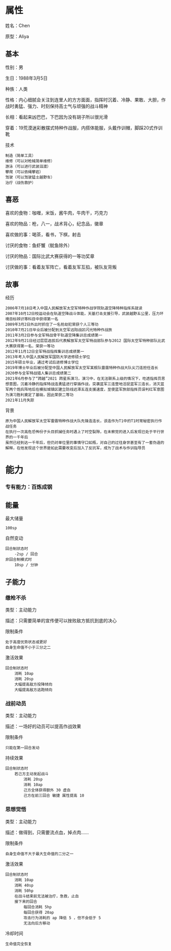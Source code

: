 # 属性

姓名：Chen

原型：Aliya

## 基本

性别：男

生日：1988年3月5日

种族：人类

性格：内心细腻会关注到连里人的方方面面，指挥时沉着、冷静、果敢、大胆，作战时勇猛、强力、时刻保持高士气与顽强的战斗精神

长相：看起来凶巴巴，下巴因为没有胡子所以很光滑

穿着：19荒漠迷彩散摆式特种作战服，内搭体能服，头戴作训帽，脚踩20式作训靴

技术

```
制造（简单工具）
维修（可以对枪械简单维修）
游泳（可以进行武装泅渡）
攀爬（可以依绳攀岩）
驾驶（可以驾驶猛士越野车）
治疗（战伤救护）
```

## 喜恶

喜欢的食物：咖喱，米饭，酱牛肉，牛肉干，巧克力

喜欢的物品：枪，八一，战术背心，纪念品，徽章

喜欢做的事：喝茶，看书，下棋，射击

讨厌的食物：鱼虾蟹（鱿鱼除外）

讨厌的物品：国际比武大赛获得的一等功奖章

讨厌做的事：看着友军阵亡，看着友军互掐，被队友背叛

## 故事

经历
```
2006年7月18日考入中国人民解放军太空军特种作战学院轨道空降特种指挥系就读
2007年10月12日校运动会在轨道空降战斗体能，天基打击支援引导，武装越野五公里，压力环境目标辨识等科目中获得第一名
2009年3月2日外出时抓住了一名抢劫犯荣获个人三等功
2010年7月21日毕业后被分配到太空军远阳战区闪光特种作战旅
2011年3月2日参与全军特战骨干轨道空降集训总成绩第一
2012年9月21日经过层层选拔后代表解放军太空军特战部队参与2012 国际太空军特种部队比武大赛获得第一名，荣获一等功
2012年11月12日全军特战指挥集训总成绩第一
2013年考入中国人民解放军国防大学进修硕士学位
2015年硕士毕业，通过考试后进修博士学位
2019年博士毕业后被分配至中国人民解放军太空军某舰队雷霆特种作战大队尖刀连担任连长
2020参与全军特战猎人集训总成绩第二
2021年6月参与了“跨越”2021 跨星系演习，演习中，在无法联系上级的情况下，吃透指挥员思想意图，沉着冷静的指挥特战连勇猛进行穿插作战，突袭蓝军三连营地活捉蓝军三连长，消灭蓝军两个炮兵阵地后在模拟城镇区建立防线迟滞五连支援速度，至使蓝军旅部指挥员误判红军意图为演习胜利奠定了基础，因此荣获二等功
2021年11月失踪
```

背景
```
原为中国人民解放军太空军雷霆特种作战大队先锋连连长，该连作为T1中的T1时常秘密执行作战任务
在执行一次高危恐怖份子头目抓捕任务时遇上了时空裂隙，在未察觉的进入后发现已处于平行世界的一千年后
虽然已经到达一千年后，但仍对单位里的事情守口如瓶，对自己的过往身世甚至有了一套伪造的解释，在他发现这个世界是如此需要改变后加入了反抗军，成为了战术与作训指导员
```

# 能力

### 专有能力：百炼成钢

## 能量

最大储量

```
100sp
```

自然变动

```
回合制状态时
	-2sp / 回合
非回合制模式时
	10sp / 分钟
```

## 子能力

### 缴枪不杀

类型：主动能力

描述：只需要简单的宣传便可以挫败敌方抵抗到底的决心

限制条件

```
处于高度优势状态或更好
自身生命值不小于三分之二
```

激活效果

```
回合制状态时
	消耗 10ap
	消耗 20sp
	大幅提高敌方投降倾向
	大幅提高敌方逃跑倾向
```

### 战前动员

类型：主动能力

描述：一场好的动员可以提高作战效果

限制条件

```
只能在第一回合发动
```

持续效果

```
回合制状态时
	若己方主动发起战斗
		消耗 20sp
		消耗 10ap
		己方全体获得额外 30 虚血
		己方在前三回合 敏捷 属性提高 10
```

### 思想觉悟

类型：主动能力

描述：做得到，只需要流点血，掉点肉……

限制条件

```
自身生命值不大于最大生命值的二分之一
```

激活效果

```
回合制状态时
	消耗 10ap
	消耗 40sp
	消耗 50hp
	在战斗结束前无法被治疗，急救，止血
	接下来的回合
		每回合消耗 5hp
		每回合获得 20ap
		攻击行为消耗的 ap 降低 5 ，但不会低于 5
		无法向后方移动
```

冷却时间

```
生命值完全恢复
```